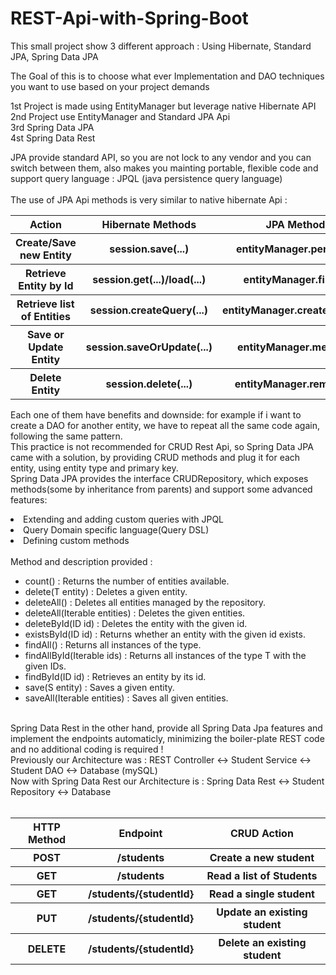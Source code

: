 # REST-Api-with-Spring-Boot
This small project show 3 different approach : Using Hibernate, Standard JPA, Spring Data JPA

The Goal of this is to choose what ever Implementation and DAO techniques you want to use based on your project demands

1st Project is made using EntityManager but leverage native Hibernate API
</br>
2nd Project use EntityManager and Standard JPA Api
</br>
3rd Spring Data JPA
</br>
4st Spring Data Rest
</br>

JPA provide standard API, so you are not lock to any vendor and you can switch between them, also makes you mainting portable, flexible code and support query language : JPQL (java persistence query language)   
</br>
The use of JPA Api methods is very similar to native hibernate Api :
    
<table>
  <tr>
    <th>Action</th>
    <th>Hibernate Methods</th>
    <th>JPA Methods</th>
  </tr>
  
  <tr>
    <th>Create/Save new Entity</th>
    <th>session.save(...)</th>
    <th>entityManager.persist(...)</th>
  </tr>
  
  <tr>
    <th>Retrieve Entity by Id</th>
    <th>session.get(...)/load(...)</th>
    <th>entityManager.find(...)</th>
  </tr>
  
  <tr>
    <th>Retrieve list of Entities</th>
    <th>session.createQuery(...)</th>
    <th>entityManager.createQuery(...)</th>
  </tr>
  
  <tr>
    <th>Save or Update Entity</th>
    <th>session.saveOrUpdate(...)</th>
    <th>entityManager.merge(...)</th>
  </tr>
  
  <tr>
    <th>Delete Entity</th>
    <th>session.delete(...)</th>
    <th>entityManager.remove(...)</th>
  </tr>
  
</table>

Each one of them have benefits and downside: for example if i want to create a DAO for another entity, we have to repeat all the same code again, following the same pattern.
</br>
This practice is not recommended for CRUD Rest Api, so Spring Data JPA came with a solution, by providing CRUD methods and plug it for each entity, using entity type and primary key.
</br>
Spring Data JPA provides the interface CRUDRepository, which exposes methods(some by inheritance from parents) and support some advanced features:
    <li>Extending and adding custom queries with JPQL</li>
    <li>Query Domain specific language(Query DSL)</li>
    <li>Defining custom methods</li>
</br>
Method and description provided :
<ul>
<li>count() : Returns the number of entities available.</li>
<li>delete(T entity) : Deletes a given entity.</li>
<li>deleteAll() : Deletes all entities managed by the repository.</li>
<li>deleteAll(Iterable<? extends T> entities) : Deletes the given entities.</li>
<li>deleteById(ID id) : Deletes the entity with the given id.</li>
<li>existsById(ID id) : Returns whether an entity with the given id exists.</li>
<li>findAll() : Returns all instances of the type.</li>
<li>findAllById(Iterable<ID> ids) : Returns all instances of the type T with the given IDs.</li>
<li>findById(ID id) : Retrieves an entity by its id.</li>
<li>save(S entity) : Saves a given entity.</li>
<li>saveAll(Iterable entities) : Saves all given entities.</li>
</ul>
</br>
Spring Data Rest in the other hand, provide all Spring Data Jpa features and implement the endpoints automaticly, minimizing the boiler-plate REST code and no additional coding is required ! 
</br>
Previously our Architecture was : REST Controller <-> Student Service <-> Student DAO <-> Database (mySQL)
</br>
Now with Spring Data Rest our Architecture is : Spring Data Rest <-> Student Repository <-> Database 
</br>
</br>

<table>
<tr>
    <th>HTTP Method</th>
    <th>Endpoint</th>
    <th>CRUD Action</th>
</tr>

<tr>
    <th>POST</th>
    <th>/students</th>
    <th>Create a new student</th>
</tr>

<tr>
    <th>GET</th>
    <th>/students</th>
    <th>Read a list of Students</th>
</tr>

<tr>
    <th>GET</th>
    <th>/students/{studentId}</th>
    <th>Read a single student</th>
</tr>

<tr>
    <th>PUT</th>
    <th>/students/{studentId}</th>
    <th>Update an existing student</th>
</tr>

<tr>
    <th>DELETE</th>
    <th>/students/{studentId}</th>
    <th>Delete an existing student</th>
</tr>

</table>





